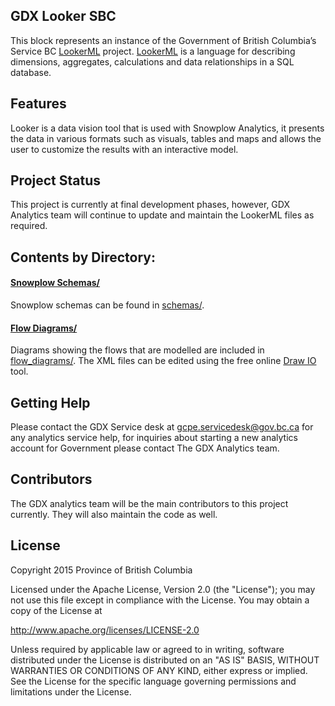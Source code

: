 ## GDX Looker SBC

This block represents an instance of the Government of British Columbia’s Service BC [LookerML](https://docs.looker.com/data-modeling/learning-lookml/what-is-lookml) project. [LookerML](https://docs.looker.com/data-modeling/learning-lookml/what-is-lookml) is a language for describing dimensions, aggregates, calculations and data relationships in a SQL database.

## Features

Looker is a data vision tool that is used with Snowplow Analytics, it presents the data in various formats such as visuals, tables and maps and allows the user to customize the results with an interactive model.

## Project Status

This project is currently at final development phases, however, GDX Analytics team will continue to update and maintain the LookerML files as required.

## Contents by Directory:

#### [Snowplow Schemas/ ](./schemas/)

Snowplow schemas can be found in [schemas/](./schemas/).

#### [Flow Diagrams/ ](./flow_diagrams/)

Diagrams showing the flows that are modelled are included in [flow_diagrams/](./flow_diagrams/). The XML files can be edited using the free online [Draw IO](https://www.draw.io/) tool. 

## Getting Help

Please contact the GDX Service desk at gcpe.servicedesk@gov.bc.ca for any analytics service help, for inquiries about starting a new analytics account for Government please contact The GDX Analytics team.

## Contributors

The GDX analytics team will be the main contributors to this project currently. They will also maintain the code as well.

## License

Copyright 2015 Province of British Columbia

Licensed under the Apache License, Version 2.0 (the "License");
you may not use this file except in compliance with the License.
You may obtain a copy of the License at

   http://www.apache.org/licenses/LICENSE-2.0

Unless required by applicable law or agreed to in writing, software
distributed under the License is distributed on an "AS IS" BASIS,
WITHOUT WARRANTIES OR CONDITIONS OF ANY KIND, either express or implied.
See the License for the specific language governing permissions and limitations under the License.
